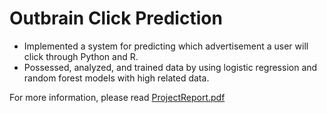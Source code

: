   # Outbrain Click Prediction
  
- Implemented a system for predicting which advertisement a user will click through Python and R.
- Possessed, analyzed, and trained data by using logistic regression and random forest models with high related data.

For more information, please read <a href="https://github.com/hschen0307/Outbrain-Click-Prediction/blob/master/Project%20Report.pdf">ProjectReport.pdf</a>
